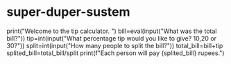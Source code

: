 # super-duper-sustem
print("Welcome to the tip calculator. ")
bill=eval(input("What was the total bill?"))
tip=int(input("What percentage tip would you like to give? 10,20 or 30?"))
split=int(input("How many people to split the bill?"))
total_bill=bill+tip
splited_bill=total_bill/split
print(f"Each person will pay {splited_bill} rupees.")
